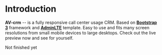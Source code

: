 Introduction
============

**AV-crm** -- is a fully responsive call center usage CRM. Based on **[Bootstrap 3](https://github.com/twbs/bootstrap)** framework and **[AdminLTE](https://almsaeedstudio.com)** template. Easy  to use and fits many screen resolutions from small mobile devices to large desktops. Check out the live preview now and see for yourself.


Not finished yet
